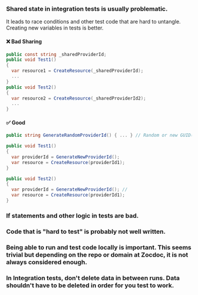 ### Shared state in integration tests is usually problematic.

It leads to race conditions and other test code that are hard to untangle.  Creating new variables in tests is better.

  #### ❌ Bad Sharing
  ```csharp
  public const string _sharedProviderId;
  public void Test1()
  {
    var resource1 = CreateResource(_sharedProviderId);
    ...
  }
  public void Test2()
  {
    var resource2 = CreateResource(_sharedProviderId2);
    ...
  }
  ```

  #### ✅ Good
  ```csharp
  public string GenerateRandomProviderId() { ... } // Random or new GUID()
  
  public void Test1()
  {
    var providerId = GenerateNewProviderId();
    var resource = CreateResource(providerId1);
  }
  
  public void Test2()
  {
    var providerId = GenerateNewProviderId(); //
    var resource = CreateResource(providerId1);
  }
  ```
### If statements and other logic in tests are bad.

### Code that is "hard to test" is probably not well written.

### Being able to run and test code locally is important.  This seems trivial but depending on the repo or domain at Zocdoc, it is not always considered enough.

### In Integration tests, don't delete data in between runs. Data shouldn't have to be deleted in order for you test to work.
